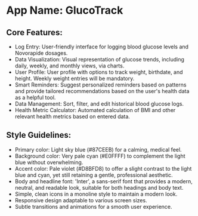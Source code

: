 # **App Name**: GlucoTrack

## Core Features:

- Log Entry: User-friendly interface for logging blood glucose levels and Novorapide dosages.
- Data Visualization: Visual representation of glucose trends, including daily, weekly, and monthly views, via charts.
- User Profile: User profile with options to track weight, birthdate, and height. Weekly weight entries will be mandatory.
- Smart Reminders: Suggest personalized reminders based on patterns and provide tailored recommendations based on the user's health data as a helpful tool.
- Data Management: Sort, filter, and edit historical blood glucose logs.
- Health Metric Calculator: Automated calculation of BMI and other relevant health metrics based on entered data.

## Style Guidelines:

- Primary color: Light sky blue (#87CEEB) for a calming, medical feel.
- Background color: Very pale cyan (#E0FFFF) to complement the light blue without overwhelming.
- Accent color: Pale violet (#D8BFD8) to offer a slight contrast to the light blue and cyan, yet still retaining a gentle, professional aesthetic.
- Body and headline font: 'Inter', a sans-serif font that provides a modern, neutral, and readable look, suitable for both headings and body text.
- Simple, clean icons in a monoline style to maintain a modern look.
- Responsive design adaptable to various screen sizes.
- Subtle transitions and animations for a smooth user experience.